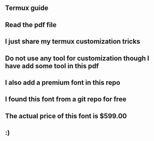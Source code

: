 ## Termux guide 
## Read the pdf file 
## I just share my termux customization tricks 
## Do not use any tool for customization though I have add some tool in this pdf 
## I also add a premium font in this repo
## I found this font from a git repo for free 
## The actual price of this font is $599.00 
## :)

